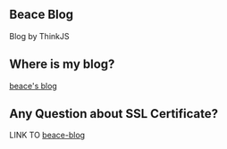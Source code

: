 ## Beace Blog
Blog by ThinkJS

## Where is my blog?
[beace's blog](https://beacelee.com)

## Any Question about SSL Certificate?
LINK TO [beace-blog](https://beacelee.com/post/aliyun-ecs-nginx-ssl-certificate-config.html)
